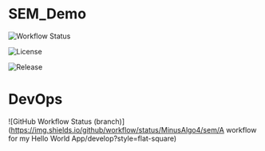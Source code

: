 # SEM_Demo

![Workflow Status](https://github.com/MinusAlgo4/sem/actions/workflows/main.yml/badge.svg)

![License](https://img.shields.io/badge/License-Apache%202.0-blue.svg)

![Release](https://img.shields.io/github/v/release/MinusAlgo4/sem?label=release)

# DevOps
![GitHub Workflow Status (branch)](https://img.shields.io/github/workflow/status/MinusAlgo4/sem/A workflow for my Hello World App/develop?style=flat-square)